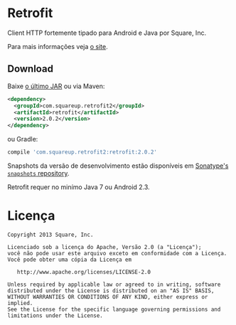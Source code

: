 Retrofit
========

Client HTTP fortemente tipado para Android e Java por Square, Inc.

Para mais informações veja [o site][1].

Download
--------

Baixe [o último JAR][2] ou via Maven:
```xml
<dependency>
  <groupId>com.squareup.retrofit2</groupId>
  <artifactId>retrofit</artifactId>
  <version>2.0.2</version>
</dependency>
```
ou Gradle:
```groovy
compile 'com.squareup.retrofit2:retrofit:2.0.2'
```

Snapshots da versão de desenvolvimento estão disponíveis em [Sonatype's `snapshots` repository][snap].

Retrofit requer no minímo Java 7 ou Android 2.3.



Licença
=======

    Copyright 2013 Square, Inc.

    Licenciado sob a licença do Apache, Versão 2.0 (a "Licença");
    você não pode usar este arquivo exceto em conformidade com a Licença.
    Você pode obter uma cópia da Licença em

       http://www.apache.org/licenses/LICENSE-2.0

    Unless required by applicable law or agreed to in writing, software
    distributed under the License is distributed on an "AS IS" BASIS,
    WITHOUT WARRANTIES OR CONDITIONS OF ANY KIND, either express or implied.
    See the License for the specific language governing permissions and
    limitations under the License.


 [1]: http://square.github.io/retrofit/
 [2]: https://search.maven.org/remote_content?g=com.squareup.retrofit&a=retrofit&v=LATEST
 [snap]: https://oss.sonatype.org/content/repositories/snapshots/
